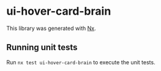 # ui-hover-card-brain

This library was generated with [Nx](https://nx.dev).

## Running unit tests

Run `nx test ui-hover-card-brain` to execute the unit tests.
